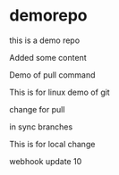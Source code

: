# demorepo
this is a demo repo

Added some content

Demo of pull command

This is for linux demo of git

change for pull

in sync branches

This is for local change

webhook update 10

